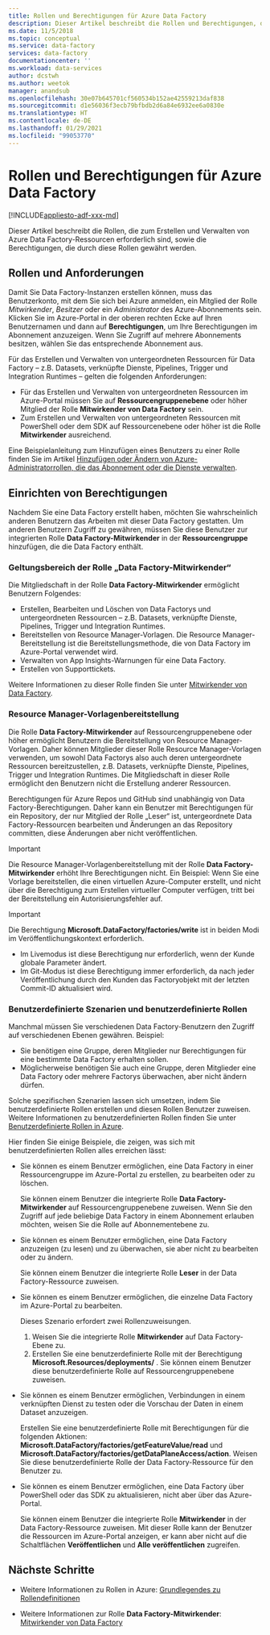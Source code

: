 ```yaml
---
title: Rollen und Berechtigungen für Azure Data Factory
description: Dieser Artikel beschreibt die Rollen und Berechtigungen, die erforderlich sind, um Data Factorys zu erstellen und mit untergeordneten Ressourcen zu arbeiten.
ms.date: 11/5/2018
ms.topic: conceptual
ms.service: data-factory
services: data-factory
documentationcenter: ''
ms.workload: data-services
author: dcstwh
ms.author: weetok
manager: anandsub
ms.openlocfilehash: 30e07b645701cf560534b152ae42559213daf838
ms.sourcegitcommit: d1e56036f3ecb79bfbdb2d6a84e6932ee6a0830e
ms.translationtype: HT
ms.contentlocale: de-DE
ms.lasthandoff: 01/29/2021
ms.locfileid: "99053770"
---
```

# <a name="roles-and-permissions-for-azure-data-factory"></a>Rollen und Berechtigungen für Azure Data Factory

[!INCLUDE[appliesto-adf-xxx-md](includes/appliesto-adf-xxx-md.md)]


Dieser Artikel beschreibt die Rollen, die zum Erstellen und Verwalten von Azure Data Factory-Ressourcen erforderlich sind, sowie die Berechtigungen, die durch diese Rollen gewährt werden.

## <a name="roles-and-requirements"></a>Rollen und Anforderungen

Damit Sie Data Factory-Instanzen erstellen können, muss das Benutzerkonto, mit dem Sie sich bei Azure anmelden, ein Mitglied der Rolle *Mitwirkender*, *Besitzer* oder ein *Administrator* des Azure-Abonnements sein. Klicken Sie im Azure-Portal in der oberen rechten Ecke auf Ihren Benutzernamen und dann auf **Berechtigungen**, um Ihre Berechtigungen im Abonnement anzuzeigen. Wenn Sie Zugriff auf mehrere Abonnements besitzen, wählen Sie das entsprechende Abonnement aus. 

Für das Erstellen und Verwalten von untergeordneten Ressourcen für Data Factory – z.B. Datasets, verknüpfte Dienste, Pipelines, Trigger und Integration Runtimes – gelten die folgenden Anforderungen:
- Für das Erstellen und Verwalten von untergeordneten Ressourcen im Azure-Portal müssen Sie auf **Ressourcengruppenebene** oder höher Mitglied der Rolle **Mitwirkender von Data Factory** sein.
- Zum Erstellen und Verwalten von untergeordneten Ressourcen mit PowerShell oder dem SDK auf Ressourcenebene oder höher ist die Rolle **Mitwirkender** ausreichend.

Eine Beispielanleitung zum Hinzufügen eines Benutzers zu einer Rolle finden Sie im Artikel [Hinzufügen oder Ändern von Azure-Administratorrollen, die das Abonnement oder die Dienste verwalten](../cost-management-billing/manage/add-change-subscription-administrator.md).

## <a name="set-up-permissions"></a>Einrichten von Berechtigungen

Nachdem Sie eine Data Factory erstellt haben, möchten Sie wahrscheinlich anderen Benutzern das Arbeiten mit dieser Data Factory gestatten. Um anderen Benutzern Zugriff zu gewähren, müssen Sie diese Benutzer zur integrierten Rolle **Data Factory-Mitwirkender** in der **Ressourcengruppe** hinzufügen, die die Data Factory enthält.

### <a name="scope-of-the-data-factory-contributor-role"></a>Geltungsbereich der Rolle „Data Factory-Mitwirkender“

Die Mitgliedschaft in der Rolle **Data Factory-Mitwirkender** ermöglicht Benutzern Folgendes:
- Erstellen, Bearbeiten und Löschen von Data Factorys und untergeordneten Ressourcen – z.B. Datasets, verknüpfte Dienste, Pipelines, Trigger und Integration Runtimes.
- Bereitstellen von Resource Manager-Vorlagen. Die Resource Manager-Bereitstellung ist die Bereitstellungsmethode, die von Data Factory im Azure-Portal verwendet wird.
- Verwalten von App Insights-Warnungen für eine Data Factory.
- Erstellen von Supporttickets.

Weitere Informationen zu dieser Rolle finden Sie unter [Mitwirkender von Data Factory](../role-based-access-control/built-in-roles.md#data-factory-contributor).

### <a name="resource-manager-template-deployment"></a>Resource Manager-Vorlagenbereitstellung

Die Rolle **Data Factory-Mitwirkender** auf Ressourcengruppenebene oder höher ermöglicht Benutzern die Bereitstellung von Resource Manager-Vorlagen. Daher können Mitglieder dieser Rolle Resource Manager-Vorlagen verwenden, um sowohl Data Factorys also auch deren untergeordnete Ressourcen bereitzustellen, z.B. Datasets, verknüpfte Dienste, Pipelines, Trigger und Integration Runtimes. Die Mitgliedschaft in dieser Rolle ermöglicht den Benutzern nicht die Erstellung anderer Ressourcen.

Berechtigungen für Azure Repos und GitHub sind unabhängig von Data Factory-Berechtigungen. Daher kann ein Benutzer mit Berechtigungen für ein Repository, der nur Mitglied der Rolle „Leser“ ist, untergeordnete Data Factory-Ressourcen bearbeiten und Änderungen an das Repository committen, diese Änderungen aber nicht veröffentlichen.

> [!IMPORTANT]
> Die Resource Manager-Vorlagenbereitstellung mit der Rolle **Data Factory-Mitwirkender** erhöht Ihre Berechtigungen nicht. Ein Beispiel: Wenn Sie eine Vorlage bereitstellen, die einen virtuellen Azure-Computer erstellt, und nicht über die Berechtigung zum Erstellen virtueller Computer verfügen, tritt bei der Bereitstellung ein Autorisierungsfehler auf.

> [!IMPORTANT]
> Die Berechtigung **Microsoft.DataFactory/factories/write** ist in beiden Modi im Veröffentlichungskontext erforderlich.

- Im Livemodus ist diese Berechtigung nur erforderlich, wenn der Kunde globale Parameter ändert.
- Im Git-Modus ist diese Berechtigung immer erforderlich, da nach jeder Veröffentlichung durch den Kunden das Factoryobjekt mit der letzten Commit-ID aktualisiert wird.

### <a name="custom-scenarios-and-custom-roles"></a>Benutzerdefinierte Szenarien und benutzerdefinierte Rollen

Manchmal müssen Sie verschiedenen Data Factory-Benutzern den Zugriff auf verschiedenen Ebenen gewähren. Beispiel:
- Sie benötigen eine Gruppe, deren Mitglieder nur Berechtigungen für eine bestimmte Data Factory erhalten sollen.
- Möglicherweise benötigen Sie auch eine Gruppe, deren Mitglieder eine Data Factory oder mehrere Factorys überwachen, aber nicht ändern dürfen.

Solche spezifischen Szenarien lassen sich umsetzen, indem Sie benutzerdefinierte Rollen erstellen und diesen Rollen Benutzer zuweisen. Weitere Informationen zu benutzerdefinierten Rollen finden Sie unter [Benutzerdefinierte Rollen in Azure](..//role-based-access-control/custom-roles.md).

Hier finden Sie einige Beispiele, die zeigen, was sich mit benutzerdefinierten Rollen alles erreichen lässt:

- Sie können es einem Benutzer ermöglichen, eine Data Factory in einer Ressourcengruppe im Azure-Portal zu erstellen, zu bearbeiten oder zu löschen.

  Sie können einem Benutzer die integrierte Rolle **Data Factory-Mitwirkender** auf Ressourcengruppenebene zuweisen. Wenn Sie den Zugriff auf jede beliebige Data Factory in einem Abonnement erlauben möchten, weisen Sie die Rolle auf Abonnementebene zu.

- Sie können es einem Benutzer ermöglichen, eine Data Factory anzuzeigen (zu lesen) und zu überwachen, sie aber nicht zu bearbeiten oder zu ändern.

  Sie können einem Benutzer die integrierte Rolle **Leser** in der Data Factory-Ressource zuweisen.

- Sie können es einem Benutzer ermöglichen, die einzelne Data Factory im Azure-Portal zu bearbeiten.

  Dieses Szenario erfordert zwei Rollenzuweisungen.

  1. Weisen Sie die integrierte Rolle **Mitwirkender** auf Data Factory-Ebene zu.
  2. Erstellen Sie eine benutzerdefinierte Rolle mit der Berechtigung **Microsoft.Resources/deployments/** . Sie können einem Benutzer diese benutzerdefinierte Rolle auf Ressourcengruppenebene zuweisen.

- Sie können es einem Benutzer ermöglichen, Verbindungen in einem verknüpften Dienst zu testen oder die Vorschau der Daten in einem Dataset anzuzeigen.

    Erstellen Sie eine benutzerdefinierte Rolle mit Berechtigungen für die folgenden Aktionen: **Microsoft.DataFactory/factories/getFeatureValue/read** und **Microsoft.DataFactory/factories/getDataPlaneAccess/action**. Weisen Sie diese benutzerdefinierte Rolle der Data Factory-Ressource für den Benutzer zu.

- Sie können es einem Benutzer ermöglichen, eine Data Factory über PowerShell oder das SDK zu aktualisieren, nicht aber über das Azure-Portal.

  Sie können einem Benutzer die integrierte Rolle **Mitwirkender** in der Data Factory-Ressource zuweisen. Mit dieser Rolle kann der Benutzer die Ressourcen im Azure-Portal anzeigen, er kann aber nicht auf die Schaltflächen **Veröffentlichen** und **Alle veröffentlichen** zugreifen.

## <a name="next-steps"></a>Nächste Schritte

- Weitere Informationen zu Rollen in Azure: [Grundlegendes zu Rollendefinitionen](../role-based-access-control/role-definitions.md)

- Weitere Informationen zur Rolle **Data Factory-Mitwirkender**: [Mitwirkender von Data Factory](../role-based-access-control/built-in-roles.md#data-factory-contributor)
